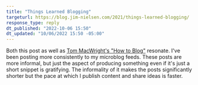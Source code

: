 ```yaml
---
title: "Things Learned Blogging"
targeturl: https://blog.jim-nielsen.com/2021/things-learned-blogging/ 
response_type: reply
dt_published: "2022-10-06 15:50"
dt_updated: "10/06/2022 15:50 -05:00"
---
```


Both this post as well as [Tom MacWright's "How to Blog"](https://macwright.com/2019/02/06/how-to-blog.html) resonate. I've been posting more consistently to my microblog feeds. These posts are more informal, but just the aspect of producing something even if it's just a short snippet is gratifying. The informality of it makes the posts significantly shorter but the pace at which I publish content and share ideas is faster.
